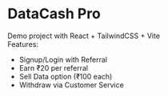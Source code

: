 # DataCash Pro

Demo project with React + TailwindCSS + Vite  
Features:
- Signup/Login with Referral
- Earn ₹20 per referral
- Sell Data option (₹100 each)
- Withdraw via Customer Service
